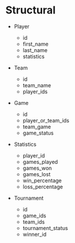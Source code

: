 
# Structural

* Player
  * id
  * first_name
  * last_name
  * statistics

* Team
  * id
  * team_name
  * player_ids

* Game
  * id
  * player_or_team_ids
  * team_game
  * game_status

* Statistics
  * player_id
  * games_played
  * games_won
  * games_lost
  * win_percentage
  * loss_percentage

* Tournament
  * id
  * game_ids
  * team_ids
  * tournament_status
  * winner_id
